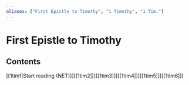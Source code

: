 ```yaml
---
aliases: ["First Epistle to Timothy", "1 Timothy", "1 Tim."]
---
```

# First Epistle to Timothy
## Contents
[[1tim1|Start reading (NET)]][[1tim2|]][[1tim3|]][[1tim4|]][[1tim5|]][[1tim6|]]